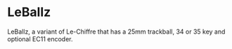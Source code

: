 # LeBallz
LeBallz, a variant of Le-Chiffre that has a 25mm trackball, 34 or 35 key and optional EC11 encoder.
